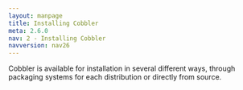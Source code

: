 ```yaml
---
layout: manpage
title: Installing Cobbler
meta: 2.6.0
nav: 2 - Installing Cobbler
navversion: nav26
---
```


Cobbler is available for installation in several different ways, through packaging systems for each distribution or
directly from source.
